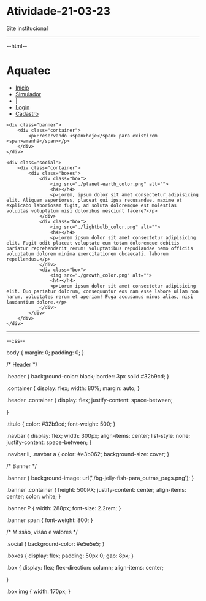 # Atividade-21-03-23
Site institucional

-------------------------------------------------------------------------------
--html--

<!DOCTYPE html>
<html lang="en">
<head>
    <meta charset="UTF-8">
    <meta http-equiv="X-UA-Compatible" content="IE=edge">
    <meta name="viewport" content="width=device-width, initial-scale=1.0">
    <title>Aquatec | Página inicial</title>
    <link rel="stylesheet" href="style.css">
</head>
<body>
    <div class="header">
        <div class="container">
            <h1 class="titulo">Aquatec</h1>
            <ul class="navbar">
                <li><a href="">Início</a></li>
                <li><a href="">Simulador</a></li>
                <li>|</li>
                <li><a href="">Login</a></li>
                <li><a href="">Cadastro</a></li>
            </ul>
        </div>
    </div> 

    <div class="banner">
        <div class="container">
            <p>Preservando <span>hoje</span> para existirem <span>amanhã</span></p>
        </div>
    </div>

    <div class="social">
        <div class="container">
            <div class="boxes">
                <div class="box">
                    <img src="./planet-earth_color.png" alt="">
                    <h4></h4>
                    <p>Lorem, ipsum dolor sit amet consectetur adipisicing elit. Aliquam asperiores, placeat qui ipsa recusandae, maxime et explicabo laboriosam fugit, ad soluta doloremque est molestias voluptas voluptatum nisi doloribus nesciunt facere?</p>
                </div>
                <div class="box">
                    <img src="./lightbulb_color.png" alt="">
                    <h4></h4>
                    <p>Lorem ipsum dolor sit amet consectetur adipisicing elit. Fugit odit placeat voluptate eum totam doloremque debitis pariatur reprehenderit rerum! Voluptatibus repudiandae nemo officiis voluptatum dolorem minima exercitationem obcaecati, laborum repellendus.</p>
                </div>
                <div class="box">
                    <img src="./growth_color.png" alt="">
                    <h4></h4>
                    <p>Lorem ipsum dolor sit amet consectetur adipisicing elit. Quo pariatur dolorum, consequuntur eos nam esse labore ullam non harum, voluptates rerum et aperiam! Fuga accusamus minus alias, nisi laudantium dolore.</p>
                </div>
            </div>
        </div>
    </div>
    
</body>
</html>

----------------------------------------------------------------------------------------------------
--css--

body {
    margin: 0;
    padding: 0;
}


/* Header */

.header {
    background-color: black;
    border: 3px solid #32b9cd;
}

.container {
    display: flex;
    width: 80%;
    margin: auto;
}

.header .container {
    display: flex;
    justify-content: space-between;

}

.titulo {
    color: #32b9cd;
    font-weight: 500;
}

.navbar {
    display: flex;
    width: 300px;
    align-items: center;
    list-style: none;
    justify-content: space-between;
}

.navbar li,
.navbar a {
    color: #e3b062;
    background-size: cover;
}


/* Banner */

.banner {
    background-image: url('./bg-jelly-fish-para_outras_pags.png');
}

.banner .container {
    height: 500PX;
    justify-content: center;
    align-items: center;
    color: white;
}

.banner P {
    width: 288px;
    font-size: 2.2rem;
}

.banner span {
    font-weight: 800;
}


/* Missão, visão e valores */


.social {
    background-color: #e5e5e5;
}

.boxes {
    display: flex;
    padding: 50px 0;
    gap: 8px;
}

.box {
    display: flex;
    flex-direction: column;
    align-items: center;

}

.box img {
    width: 170px;
}
